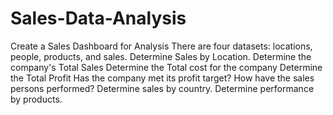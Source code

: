 # Sales-Data-Analysis
Create a Sales Dashboard for Analysis
There are four datasets: locations, people, products, and sales. 
Determine Sales by Location.
Determine the company's Total Sales
Determine the Total cost for the company
Determine the Total Profit
Has the company met its profit target?
How have the sales persons performed?
Determine sales by country.
Determine performance by products.
